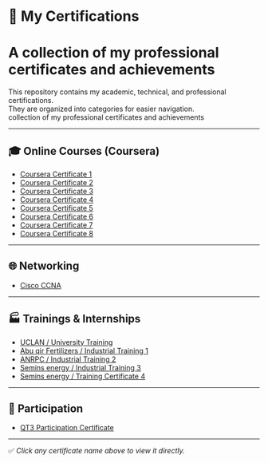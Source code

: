 # 📜 My Certifications
# A collection of my professional certificates and achievements

This repository contains my academic, technical, and professional certifications.  
They are organized into categories for easier navigation.  
collection of my professional certificates and achievements

---

## 🎓 Online Courses (Coursera)
- [Coursera Certificate 1](My-certification-/Coursera%201B3ZH1PJRLEG.pdf)
- [Coursera Certificate 2](My_certification/Coursera%201LQ9N188SWWE.pdf)
- [Coursera Certificate 3](My_certification/Coursera%2035X61ZISEA82.pdf)
- [Coursera Certificate 4](My_certification/Coursera%20A3633JDV42HK%20(2).pdf)
- [Coursera Certificate 5](My_certification/Coursera%20CUSVSXVBSIWA.pdf)
- [Coursera Certificate 6](My_certification/Coursera%20IVO8AID8S9QC_copy.pdf)
- [Coursera Certificate 7](My_certification/Coursera%20IZDX1IUCX2VH.pdf)
- [Coursera Certificate 8](My_certification/Coursera%20ZWMGN78SAM44.pdf)

---

## 🌐 Networking
- [Cisco CCNA](My_certification/DOC-20250816-WA0007..pdf)

---

## 🏭 Trainings & Internships
- [UCLAN / University Training](My_certification/DOC-20250816-WA0006..pdf)  
- [Abu qir Fertilizers / Industrial Training 1](My_certification/DOC-20250816-WA0008..pdf)
- [ANRPC / Industrial Training 2](My_certification/DOC-20250816-WA0025..pdf)  
- [Semins energy / Industrial Training 3](My_certification/DOC-20250816-WA0009..pdf)  
- [Semins energy / Training Certificate 4](My_certification/CamScanner%2008-29-2025%2017.57.pdf)  

---

## 📑 Participation
- [QT3 Participation Certificate](My_certification/QT3_Participation_Certificate.pdf)  

---

✅ *Click any certificate name above to view it directly.*
